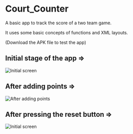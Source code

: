 # Court_Counter
A basic app to track the score of a two team game.

It uses some basic concepts of functions and XML layouts.

(Download the APK file to test the app)

## Initial stage of the app =>

![Initial screen](https://user-images.githubusercontent.com/77429521/132100763-02304f2b-e855-4b69-bd1c-8e9608fa72f4.jpg)

## After adding points =>

![After adding points](https://user-images.githubusercontent.com/77429521/132100768-ceebea8d-b5f8-48bc-919e-744cc368d050.jpg)

## After pressing the reset button =>

![Initial screen](https://user-images.githubusercontent.com/77429521/132100763-02304f2b-e855-4b69-bd1c-8e9608fa72f4.jpg)
